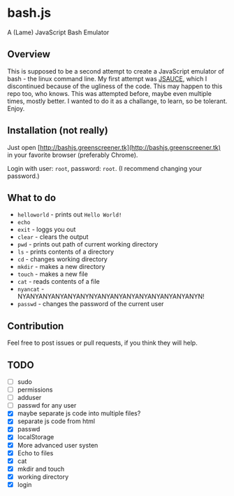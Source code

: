 # bash.js
A (Lame) JavaScript Bash Emulator
## Overview
This is supposed to be a second attempt to create a JavaScript emulator of bash - the linux command line.
My first attempt was [JSAUCE](https://github.com/Greenscreener/.jsauce), which I discontinued because of the ugliness of the code. This may happen to this repo too, who knows.
This was attempted before, maybe even multiple times, mostly better.
I wanted to do it as a challange, to learn, so be tolerant.
Enjoy.
## Installation (not really)
Just open [http://bashjs.greenscreener.tk](http://bashjs.greenscreener.tk) in your favorite browser (preferably Chrome).

Login with user: `root`, password: `root`. (I recommend changing your password.)
## What to do
- `helloworld` - prints out `Hello World!`
- `echo`
- `exit` - loggs you out
- `clear` - clears the output
- `pwd` - prints out path of current working directory
- `ls` - prints contents of a directory
- `cd` - changes working directory
- `mkdir` - makes a new directory
- `touch` - makes a new file
- `cat` - reads contents of a file
- `nyancat` - NYANYANYANYANYANYNYANYANYANYANYANYANYANYANYN!
- `passwd` - changes the password of the current user
## Contribution
Feel free to post issues or pull requests, if you think they will help.
## TODO
- [ ] sudo
- [ ] permissions
- [ ] adduser
- [ ] passwd for any user
- [x] maybe separate js code into multiple files?
- [x] separate js code from html
- [x] passwd
- [x] localStorage
- [x] More advanced user systen
- [x] Echo to files
- [x] cat
- [x] mkdir and touch
- [x] working directory
- [x] login
